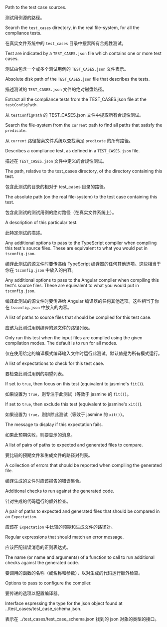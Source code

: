 Path to the test case sources.

测试用例源的路径。

Search the `test_cases` directory, in the real file-system, for all the compliance tests.

在真实文件系统中的 `test_cases` 目录中搜索所有合规性测试。

Test are indicated by a `TEST_CASES.json` file which contains one or more test cases.

测试由包含一个或多个测试用例的 `TEST_CASES.json` 文件表示。

Absolute disk path of the `TEST_CASES.json` file that describes the tests.

描述测试的 `TEST_CASES.json` 文件的绝对磁盘路径。

Extract all the compliance tests from the TEST_CASES.json file at the `testConfigPath`.

从 `testConfigPath` 的 TEST_CASES.json 文件中提取所有合规性测试。

Search the file-system from the `current` path to find all paths that satisfy the `predicate`.

从 `current` 路径搜索文件系统以查找满足 `predicate` 的所有路径。

Describes a compliance test, as defined in a `TEST_CASES.json` file.

描述在 `TEST_CASES.json` 文件中定义的合规性测试。

The path, relative to the test_cases directory, of the directory containing this test.

包含此测试的目录的相对于 test_cases 目录的路径。

The absolute path \(on the real file-system\) to the test case containing this test.

包含此测试的测试用例的绝对路径（在真实文件系统上）。

A description of this particular test.

此特定测试的描述。

Any additional options to pass to the TypeScript compiler when compiling this test's source
files. These are equivalent to what you would put in `tsconfig.json`.

编译此测试的源文件时要传递给 TypeScript 编译器的任何其他选项。这些相当于你在 `tsconfig.json`
中放入的内容。

Any additional options to pass to the Angular compiler when compiling this test's source
files. These are equivalent to what you would put in `tsconfig.json`.

编译此测试的源文件时要传递给 Angular 编译器的任何其他选项。这些相当于你在 `tsconfig.json`
中放入的内容。

A list of paths to source files that should be compiled for this test case.

应该为此测试用例编译的源文件的路径列表。

Only run this test when the input files are compiled using the given compilation
modes. The default is to run for all modes.

仅在使用给定的编译模式编译输入文件时运行此测试。默认值是为所有模式运行。

A list of expectations to check for this test case.

要检查此测试用例的期望列表。

If set to `true`, then focus on this test \(equivalent to jasmine's `fit()`\).

如果设置为 `true`，则专注于此测试（等效于 jasmine 的 `fit()`）。

If set to `true`, then exclude this test \(equivalent to jasmine's `xit()`\).

如果设置为 `true`，则排除此测试（等效于 jasmine 的 `xit()`）。

The message to display if this expectation fails.

如果此预期失败，则要显示的消息。

A list of pairs of paths to expected and generated files to compare.

要比较的预期文件和生成文件的路径对列表。

A collection of errors that should be reported when compiling the generated file.

编译生成的文件时应该报告的错误集合。

Additional checks to run against the generated code.

针对生成的代码运行的额外检查。

A pair of paths to expected and generated files that should be compared in an `Expectation`.

应该在 `Expectation` 中比较的预期和生成文件的路径对。

Regular expressions that should match an error message.

应该匹配错误消息的正则表达式。

The name \(or name and arguments\) of a function to call to run additional checks against the
generated code.

要调用的函数的名称（或名称和参数），以对生成的代码运行额外检查。

Options to pass to configure the compiler.

要传递的选项以配置编译器。

Interface espressing the type for the json object found at ../test_cases/test_case_schema.json.

表示在 ../test_cases/test_case_schema.json 找到的 json 对象的类型的接口。